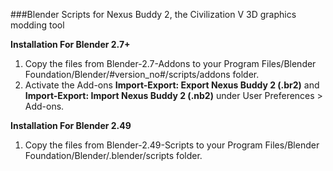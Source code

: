 ###Blender Scripts for Nexus Buddy 2, the Civilization V 3D graphics modding tool

**Installation For Blender 2.7+**

1. Copy the files from Blender-2.7-Addons to your Program Files/Blender Foundation/Blender/#version_no#/scripts/addons folder.
2. Activate the Add-ons **Import-Export: Export Nexus Buddy 2 (.br2)** and  **Import-Export: Import Nexus Buddy 2 (.nb2)** under User Preferences > Add-ons.

**Installation For Blender 2.49**

1. Copy the files from Blender-2.49-Scripts to your Program Files/Blender Foundation/Blender/.blender/scripts folder.

